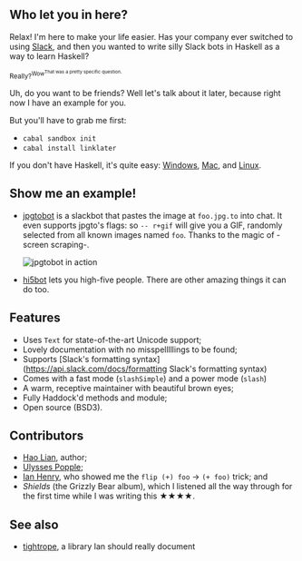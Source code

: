 ## Who let you in here?

Relax! I'm here to make your life easier. Has your company ever
switched to using [Slack](https://slack.com), and then you wanted to
write silly Slack bots in Haskell as a way to learn Haskell?

<sup>Really?<sup>Wow<sup>That was a pretty specific question.</sup></sup>

Uh, do you want to be friends? Well let's talk about it later, because right now I have an example for you.

But you'll have to grab me first:

* `cabal sandbox init`
* `cabal install linklater`

If you don't have Haskell, it's quite easy: [Windows](http://www.haskell.org/platform/), [Mac](http://ghcformacosx.github.io/), and [Linux](https://gist.githubusercontent.com/hlian/b5a975252997cb3e0020/raw/e4ecab3042225d321a88ee74e804c38ead38ed52/gistfile1.txt).

## Show me an example!

* [jpgtobot](https://github.com/hlian/jpgtobot/blob/master/Main.hs) is a slackbot that pastes the image at `foo.jpg.to` into chat. It even supports jpgto's flags: so `-- r+gif` will give you a GIF, randomly selected from all known images named `foo`. Thanks to the magic of -screen scraping-.
  
  ![jpgtobot in action](https://raw.githubusercontent.com/hlian/linklater/38536bebf00c60fb1214b2c3a741ce00485e87af/corgi.jpg)

* [hi5bot](https://github.com/hlian/hi5bot/blob/master/Main.hs) lets you high-five people. There are other amazing things it can do too.

## Features

  * Uses `Text` for state-of-the-art Unicode support;
  * Lovely documentation with no misspelllllings to be found;
  * Supports [Slack's formatting syntax](https://api.slack.com/docs/formatting Slack's formatting syntax)
  * Comes with a fast mode (`slashSimple`) and a power mode (`slash`)
  * A warm, receptive maintainer with beautiful brown eyes;
  * Fully Haddock'd methods and module;
  * Open source (BSD3).

## Contributors

* [Hao Lian](https://hao.codes), author;
* [Ulysses Popple](http://upopple.com/);
* [Ian Henry](https://ianthehenry.com/), who showed me the `flip (+) foo` -> `(+ foo)` trick; and
* *Shields* (the Grizzly Bear album), which I listened all the way through for the first time while I was writing this ★★★★.

## See also

* [tightrope](https://github.com/ianthehenry/tightrope), a library Ian should really document

